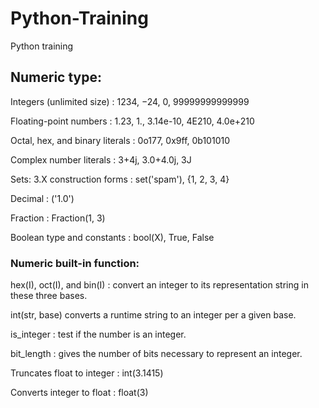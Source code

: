 # Python-Training
Python training

## Numeric type:
Integers (unlimited size) : 1234, −24, 0, 99999999999999 

Floating-point numbers : 1.23, 1., 3.14e-10, 4E210, 4.0e+210

Octal, hex, and binary literals : 0o177, 0x9ff, 0b101010
 
Complex number literals : 3+4j, 3.0+4.0j, 3J

Sets: 3.X construction forms : set('spam'), {1, 2, 3, 4}

Decimal : ('1.0')

Fraction : Fraction(1, 3)

Boolean type and constants : bool(X), True, False

### Numeric built-in function:

hex(I), oct(I), and bin(I) : convert an integer to its representation string in these three bases.

int(str, base) converts a runtime string to an integer per a given base.

is_integer : test if the number is an integer.

bit_length : gives the number of bits necessary to represent an integer.

Truncates float to integer : int(3.1415)

Converts integer to float : float(3)
